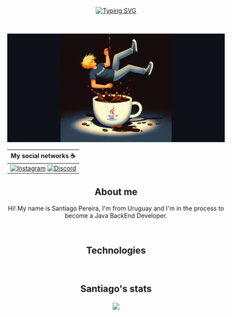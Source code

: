 <div id="header" align="center">

[![Typing SVG](https://readme-typing-svg.herokuapp.com?color=de7e30&size=35&center=true&vCenter=true&width=1000&lines=Welcome+to+Santiago's+README.md;I'm+a+Java+BackEnd+Student)](https://git.io/typing-svg)

<!--Font colours for my SVG Header-->
<!--de7e30 b96226 c05f1c cb9065-->

<br>

![Santiago Devotech Github's banner](assets/santidevotechgbBanner2.png)


|           My social networks :coffee:           |
|---------------------------- |
| [![Instagram](https://img.shields.io/badge/Instagram-%23E4405F.svg?style=for-the-badge&logo=Instagram&logoColor=white)](https://www.instagram.com/santiago_dev_o.tech/) [![Discord](https://img.shields.io/badge/Discord-%235865F2.svg?style=for-the-badge&logo=discord&logoColor=white)](discordapp.com/users/1217510749870493708)||


<h2>
  About me
</h2>

<p align="center">

Hi! My name is Santiago Pereira, I'm from Uruguay and I'm in the process to become a Java BackEnd Developer.
  
</p>  

</div>

<br>

<div align="center">
  
  <h2>
    Technologies
  </h2>

</div>

<!--<div style="display: flex; justify-content: space-around;">

<div display: inline-block style="margin-left: 10px;">
  
| Code Editors |
|----------|
| ![image](https://github.com/SantiagoPereiraViroga/SantiagoPereiraViroga/assets/168778876/1c774ab0-6af3-4c90-be79-ffa5cffe860d)
</a>|
![image](https://github.com/SantiagoPereiraViroga/SantiagoPereiraViroga/assets/168778876/e3bdda93-b6b5-46d9-b825-45eec695c135)
</p>
  
</div>

<div style="margin-right: 10px;">
  
| Languages |
|----------|
| <img src="https://github.com/SantiagoPereiraViroga/SantiagoPereiraViroga/assets/168778876/f79a1b31-ff3c-44a8-a629-5cf6a536891c" alt="Java logo" style="display:block; margin-left:auto; margin-right:auto;" />|
| <img src="https://github.com/SantiagoPereiraViroga/SantiagoPereiraViroga/assets/168778876/24cd1e91-6568-40ad-bbaf-3eba0c574d06" alt="HTML5 logo" style="display:block; margin-left:auto; margin-right:auto;" />|

</div>

<div>
  
| Version Control |
|----------|
| <img src="https://github.com/SantiagoPereiraViroga/SantiagoPereiraViroga/assets/168778876/ce8dd1d8-a5e2-4612-85fe-1cdc67666570" alt="GIT logo" style="display: block; margin-left: auto; margin-right: auto; width: 120px;" />

</div> -->


<br>

<div>
  <h2 align="center">
    Santiago's stats
  </h2>

  <div align="center" style="margin-bottom:150px">
 <img width=45% align="center" src="https://github-readme-stats.vercel.app/api?username=santiagopereiraviroga&theme=radical&show_icons=true"/>
</div>
</div>

